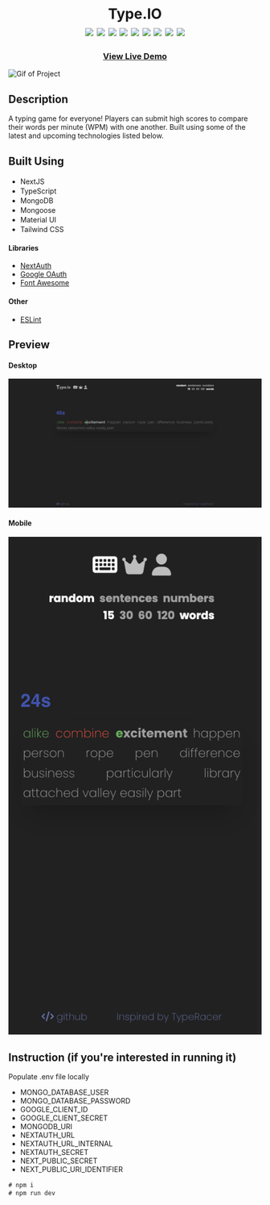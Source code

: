<div align=center>
	<h1>Type.IO
	<br>
		<img src="https://img.shields.io/static/v1?label=&message=NextJS&color=000000&style=for-the-badge&logo=next.js&logoColor=white&logoWidth=&labelColor=&link=">
		<img src="https://img.shields.io/static/v1?label=&message=TypeScript&color=3178C6&style=for-the-badge&logo=typescript&logoColor=white&logoWidth=&labelColor=&link=">
		<img src="https://img.shields.io/static/v1?label=&message=MongoDB&color=47A248&style=for-the-badge&logo=mongodb&logoColor=white&logoWidth=&labelColor=&link=">
		<img src="https://img.shields.io/static/v1?label=&message=Mongoose&color=880000&style=for-the-badge&logo=mongoose&logoColor=white&logoWidth=&labelColor=&link=">
		<img src="https://img.shields.io/static/v1?label=&message=material UI&color=007FFF&style=for-the-badge&logo=mui&logoColor=white&logoWidth=&labelColor=&link=">
		<img src="https://img.shields.io/static/v1?label=&message=OAuth 2.0&color=4285F4&style=for-the-badge&logo=google&logoColor=white&logoWidth=&labelColor=&link=">
		<img src="https://img.shields.io/static/v1?label=&message=Fontawesome&color=528DD7&style=for-the-badge&logo=fontawesome&logoColor=white&logoWidth=&labelColor=&link=">
		<img src="https://img.shields.io/static/v1?label=&message=TailwindCSS&color=06B6D4&style=for-the-badge&logo=tailwindcss&logoColor=white&logoWidth=&labelColor=&link=">
		<img src="https://img.shields.io/static/v1?label=&message=ESLint&color=4B32C3&style=for-the-badge&logo=eslint&logoColor=white&logoWidth=&labelColor=&link=">
		<br>
	</h1>
	<h3><b><a href="https://type-io-ashen.vercel.app/">View Live Demo</a></b></h3>
</div>

![Gif of Project](./readme-assets/typeio.gif)

## Description

A typing game for everyone! Players can submit high scores to compare their words per minute (WPM) with one another. Built using some of the latest and upcoming technologies listed below.

## Built Using

- NextJS <img height="16" width="16" src="https://cdn.simpleicons.org/next.js" />
- TypeScript <img height="16" width="16" src="https://cdn.simpleicons.org/typescript" />
- MongoDB <img height="16" width="16" src="https://cdn.simpleicons.org/mongodb" />
- Mongoose <img height="16" width="16" src="https://cdn.simpleicons.org/mongoose" />
- Material UI <img height="16" width="16" src="https://cdn.simpleicons.org/mui" />
- Tailwind CSS <img height="16" width="16" src="https://cdn.simpleicons.org/tailwindcss" />

#### Libraries

- [NextAuth](https://next-auth.js.org/)
- [Google OAuth](https://developers.google.com/identity/protocols/oauth2)
- [Font Awesome](https://fontawesome.com/v5/docs/web/use-with/react)

#### Other

- [ESLint](https://eslint.org/)

## Preview

#### Desktop

![Desktop](./readme-assets/typeIO.png)

#### Mobile

![Desktop](./readme-assets/typeIO-mobile.png)

## Instruction (if you're interested in running it)

Populate .env file locally

- MONGO_DATABASE_USER
- MONGO_DATABASE_PASSWORD
- GOOGLE_CLIENT_ID
- GOOGLE_CLIENT_SECRET
- MONGODB_URI
- NEXTAUTH_URL
- NEXTAUTH_URL_INTERNAL
- NEXTAUTH_SECRET
- NEXT_PUBLIC_SECRET
- NEXT_PUBLIC_URI_IDENTIFIER

```
# npm i
# npm run dev
```
